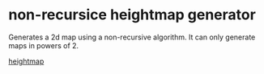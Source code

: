 # non-recursice heightmap generator
Generates a 2d map using a non-recursive algorithm. It can only generate maps in powers of 2.

[heightmap](/heightmap2d.png)
